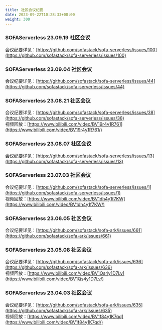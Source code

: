 ```yaml
---
title: 社区会议纪要
date: 2023-09-22T10:28:33+08:00
weight: 300
---
```


### SOFAServerless 23.09.19 社区会议
会议纪要详见：[https://github.com/sofastack/sofa-serverless/issues/100](https://github.com/sofastack/sofa-serverless/issues/100)     <br/>

### SOFAServerless 23.09.04 社区会议
会议纪要详见：[https://github.com/sofastack/sofa-serverless/issues/44](https://github.com/sofastack/sofa-serverless/issues/44)     <br/>

### SOFAServerless 23.08.21 社区会议
会议纪要详见：[https://github.com/sofastack/sofa-serverless/issues/38](https://github.com/sofastack/sofa-serverless/issues/38)<br/>
视频回放：[https://www.bilibili.com/video/BV19r4y1R761](https://www.bilibili.com/video/BV19r4y1R761/)<br/>

### SOFAServerless 23.08.07 社区会议
会议纪要详见：[https://github.com/sofastack/sofa-serverless/issues/13](https://github.com/sofastack/sofa-serverless/issues/13)<br/>

### SOFAServerless 23.07.03 社区会议
会议纪要详见：[https://github.com/sofastack/sofa-serverless/issues/1](https://github.com/sofastack/sofa-serverless/issues/1)<br/>
视频回放：[https://www.bilibili.com/video/BV1dh4y1f7KW](https://www.bilibili.com/video/BV1dh4y1f7KW/)<br/>

### SOFAServerless 23.06.05 社区会议
会议纪要详见：[https://github.com/sofastack/sofa-ark/issues/661](https://github.com/sofastack/sofa-ark/issues/661)<br/>

### SOFAServerless 23.05.08 社区会议
会议纪要详见：[https://github.com/sofastack/sofa-ark/issues/636](https://github.com/sofastack/sofa-ark/issues/636)<br/>
视频回放：[https://www.bilibili.com/video/BV1Qs4y1D7Lv](https://www.bilibili.com/video/BV1Qs4y1D7Lv/)<br/>

### SOFAServerless 23.04.03 社区会议
会议纪要详见：[https://github.com/sofastack/sofa-ark/issues/635](https://github.com/sofastack/sofa-ark/issues/635)<br/>
视频回放：[https://www.bilibili.com/video/BV1f84y1K7qd](https://www.bilibili.com/video/BV1f84y1K7qd/)<br/>


<br/>
